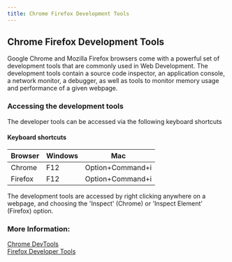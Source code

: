 ```yaml
---
title: Chrome Firefox Development Tools
---
```

## Chrome Firefox Development Tools

Google Chrome and Mozilla Firefox browsers come with a powerful set of development tools that are commonly used in Web Development. The development tools contain a source code inspector, an application console, a network monitor, a debugger, as well as tools to monitor memory usage and performance of a given webpage.

### Accessing the development tools

The developer tools can be accessed via the following keyboard shortcuts

#### Keyboard shortcuts

| Browser | Windows | Mac |
| --- | --- | ---|
| Chrome | F12 | Option+Command+i |
| Firefox | F12 | Option+Command+i |
The development tools are accessed by right clicking anywhere on a webpage, and choosing the 'Inspect' (Chrome) or 'Inspect Element' (Firefox) option.


### More Information:
<!-- Please add any articles you think might be helpful to read before writing the article -->
<a href='https://developer.chrome.com/devtools' target='_blank' rel='nofollow'>Chrome DevTools</a>
<br/>
<a href='https://developer.mozilla.org/en-US/docs/Tools' target='_blank' rel='nofollow'>Firefox Developer Tools</a>
